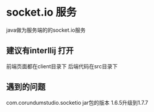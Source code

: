 socket.io 服务
==============

java做为服务端的的socket.io服务

建议有interllij 打开
----------------------
  
前端页面都在client目录下
后端代码在src目录下

遇到的问题
----------------------
com.corundumstudio.socketio  jar包的版本
1.6.5升级到1.7.7